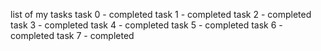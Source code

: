 list of my tasks
task 0 - completed
task 1 - completed
task 2 - completed
task 3 - completed
task 4 - completed
task 5 -  completed
task 6 - completed
task 7 - completed
 
